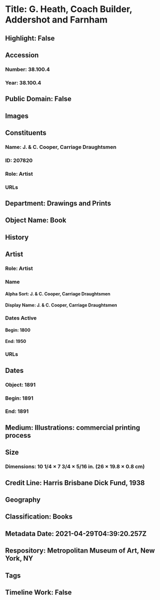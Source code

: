 # Title: G. Heath, Coach Builder, Addershot and Farnham
## Highlight: False
## Accession
### Number: 38.100.4
### Year: 38.100.4
## Public Domain: False
## Images
## Constituents
### Name: J. &amp; C. Cooper, Carriage Draughtsmen
### ID: 207820
### Role: Artist
### URLs
## Department: Drawings and Prints
## Object Name: Book
## History
## Artist
### Role: Artist
### Name
#### Alpha Sort: J. & C. Cooper, Carriage Draughtsmen
#### Display Name: J. & C. Cooper, Carriage Draughtsmen
### Dates Active
#### Begin: 1800
#### End: 1950
### URLs
## Dates
### Object: 1891
### Begin: 1891
### End: 1891
## Medium: Illustrations: commercial printing process
## Size
### Dimensions: 10 1/4 × 7 3/4 × 5/16 in. (26 × 19.8 × 0.8 cm)
## Credit Line: Harris Brisbane Dick Fund, 1938
## Geography
## Classification: Books
## Metadata Date: 2021-04-29T04:39:20.257Z
## Respository: Metropolitan Museum of Art, New York, NY
## Tags
## Timeline Work: False